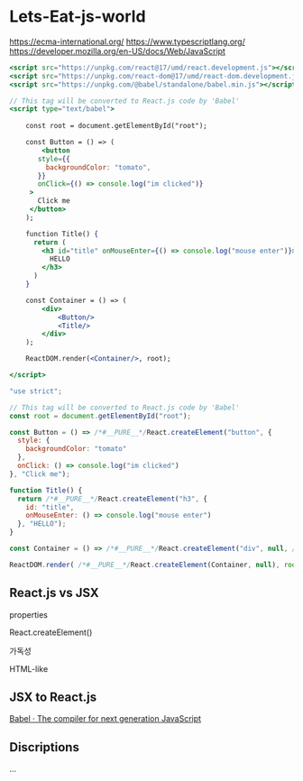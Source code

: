 # Lets-Eat-js-world

https://ecma-international.org/
https://www.typescriptlang.org/
https://developer.mozilla.org/en-US/docs/Web/JavaScript

```jsx
<script src="https://unpkg.com/react@17/umd/react.development.js"></script>
<script src="https://unpkg.com/react-dom@17/umd/react-dom.development.js"></script>
<script src="https://unpkg.com/@babel/standalone/babel.min.js"></script>

// This tag will be converted to React.js code by 'Babel'
<script type="text/babel">
	
	const root = document.getElementById("root");

	const Button = () => (
		<button
       style={{
         backgroundColor: "tomato",
       }}
       onClick={() => console.log("im clicked")}
     >
       Click me
     </button>
	);

	function Title() {
      return (
        <h3 id="title" onMouseEnter={() => console.log("mouse enter")}>
          HELLO
        </h3>
      )
	}

	const Container = () => (
		<div>
			<Button/>
			<Title/>
		</div>
	);

	ReactDOM.render(<Container/>, root);

</script>
```

```jsx
"use strict";

// This tag will be converted to React.js code by 'Babel'
const root = document.getElementById("root");

const Button = () => /*#__PURE__*/React.createElement("button", {
  style: {
    backgroundColor: "tomato"
  },
  onClick: () => console.log("im clicked")
}, "Click me");

function Title() {
  return /*#__PURE__*/React.createElement("h3", {
    id: "title",
    onMouseEnter: () => console.log("mouse enter")
  }, "HELLO");
}

const Container = () => /*#__PURE__*/React.createElement("div", null, /*#__PURE__*/React.createElement(Button, null), /*#__PURE__*/React.createElement(Title, null));

ReactDOM.render( /*#__PURE__*/React.createElement(Container, null), root);
```

## React.js vs JSX

properties

React.createElement()

가독성

HTML-like

## JSX to React.js

[Babel · The compiler for next generation JavaScript](https://babeljs.io/repl)

## Discriptions

…
